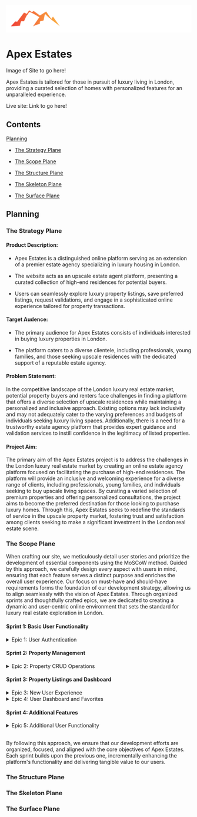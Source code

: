 ![Apex Estates Logo](docs/logo/logo-no-background.png)

# Apex Estates

Image of Site to go here!

Apex Estates is tailored for those in pursuit of luxury living in London, providing a curated selection of homes with personalized features for an unparalleled experience.

Live site: Link to go here!

## Contents

[Planning](#planning)

- [The Strategy Plane](#the-strategy-plane)

- [The Scope Plane](#the-scope-plane)

- [The Structure Plane](#the-structure-plane)

- [The Skeleton Plane](#the-skeleton-plane)

- [The Surface Plane](#the-surface-plane)



## Planning

### The Strategy Plane

#### Product Description:

- Apex Estates is a distinguished online platform serving as an extension of a premier estate agency specializing in luxury housing in London.

- The website acts as an upscale estate agent platform, presenting a curated collection of high-end residences for potential buyers.

- Users can seamlessly explore luxury property listings, save preferred listings, request validations, and engage in a sophisticated online experience tailored for property transactions.

#### Target Audence:

- The primary audience for Apex Estates consists of individuals interested in buying luxury properties in London.

- The platform caters to a diverse clientele, including professionals, young families, and those seeking upscale residences with the dedicated support of a reputable estate agency.

#### Problem Statement:

In the competitive landscape of the London luxury real estate market, potential property buyers and renters face challenges in finding a platform that offers a diverse selection of upscale residences while maintaining a personalized and inclusive approach. Existing options may lack inclusivity and may not adequately cater to the varying preferences and budgets of individuals seeking luxury living spaces. Additionally, there is a need for a trustworthy estate agency platform that provides expert guidance and validation services to instill confidence in the legitimacy of listed properties.

#### Project Aim:

The primary aim of the Apex Estates project is to address the challenges in the London luxury real estate market by creating an online estate agency platform focused on facilitating the purchase of high-end residences. The platform will provide an inclusive and welcoming experience for a diverse range of clients, including professionals, young families, and individuals seeking to buy upscale living spaces. By curating a varied selection of premium properties and offering personalized consultations, the project aims to become the preferred destination for those looking to purchase luxury homes. Through this, Apex Estates seeks to redefine the standards of service in the upscale property market, fostering trust and satisfaction among clients seeking to make a significant investment in the London real estate scene.

### The Scope Plane

When crafting our site, we meticulously detail user stories and prioritize the development of essential components using the MoSCoW method. Guided by this approach, we carefully design every aspect with users in mind, ensuring that each feature serves a distinct purpose and enriches the overall user experience. Our focus on must-have and should-have requirements forms the foundation of our development strategy, allowing us to align seamlessly with the vision of Apex Estates. Through organized sprints and thoughtfully crafted epics, we are dedicated to creating a dynamic and user-centric online environment that sets the standard for luxury real estate exploration in London.

#### Sprint 1: Basic User Functionality
<details>
<summary>
Epic 1: User Authentication
</summary>

- User Story #2: User Registration
    - As a **New User** I can **Register an Account** so that **I can Login to the site**
- User Story #3: User Login
    - As a **Registered User** I can **Login using my email and password** so that **access the site securely using my account**
- User Story #4: User Logout
    - As a **Logged In User** I can **Logout** so that **I can keep my account secure.**
</details>

#### Sprint 2: Property Management
<details>
<summary>
Epic 2: Property CRUD Operations
</summary>

- User Story #5: Agent Status
    - As a **Sales Agent** I can **have the agent status** so that **I have full CRUD access over properties.**
- User Story #6: Create Properties
    - As a **Sales Agent** I can **Create property listings** so that **we can display current property listings**
- User Story #7: Update Properties
    - As a **Sales Agent** I can **Update property listings** so that **I can change / keep listings up to date.**
- User Story #8: Remove Properties
    - As a **Sales Agent** I can **Remove/Delete properties** so that **I can keep the site up to date with current sales.**
- User Story #9: Read Property Listings
    - As a **Site User** I can **Read property listings** so that **I can explore current property listings**
</details>

#### Sprint 3: Property Listings and Dashboard
<details>
<summary>
Epic 3: New User Experience
</summary>

- User Story #18: Landing Page
    - As a **Site User** I can **access the landing/home page** so that **I can navigate to other parts of the site**
- User Story #1: View Paginated Property Lists
    - As a **User** I can **see a paginated list of properties for sale** so that **I can select which one I would like to look at.**
</details>
<details>
<summary>
Epic 4: User Dashboard and Favorites
</summary>

- User Story #10: Favorite Properties
    - As a **User** I can **favourite properties** so that **I can easily return to my favourite property listings**
- User Story #11: User Dashboard
    - As a **Signed-In User** I can **Display my personal dashboard** so that **I can display my favourite properties**
</details>

#### Sprint 4: Additional Features
<details>
<summary>
Epic 5: Additional User Functionality
</summary>

- User Story #12: Password Reset
    - As a **User** I can **Reset my password** so that **I can access my account if I have forgotten it or my password is no longer secure**
- User Story #13: Valuation Request
    - As a **Potential Seller** I can **Request a Valuation** so that **I can have my property valued**
- User Story #14: Property Search
    - As a **Site User** I can **Search Properties** so that **find what I am looking for**
- User Story #16: About Us Page
    - As a **Site User** I can **access an about us page** so that **I can learn more about the company**
- User Story #17: Contact Us Page
    - As a **Site User** I can **Access a Contact us page** so that **I can find out ways to get in contact or find the location of the office**
</details>

<br>

By following this approach, we ensure that our development efforts are organized, focused, and aligned with the core objectives of Apex Estates. Each sprint builds upon the previous one, incrementally enhancing the platform's functionality and delivering tangible value to our users.

### The Structure Plane

### The Skeleton Plane

### The Surface Plane